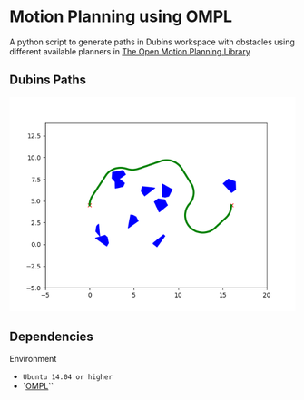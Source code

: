# Motion Planning using OMPL

A python script to generate paths in Dubins workspace with obstacles using different available planners in [The Open Motion Planning Library](https://ompl.kavrakilab.org/)

## Dubins Paths

![RRT_path](./plots/RRTstar_r2.png)


## Dependencies ##
Environment
- `Ubuntu 14.04 or higher`
- `[OMPL](https://ompl.kavrakilab.org/download.html)``
